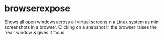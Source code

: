 browserexpose
=============

Shows all open windows across all virtual screens in a Linux system as mini screenshots in a browser. Clicking on a snapshot in the browser raises the 'real' window &amp; gives it focus.
